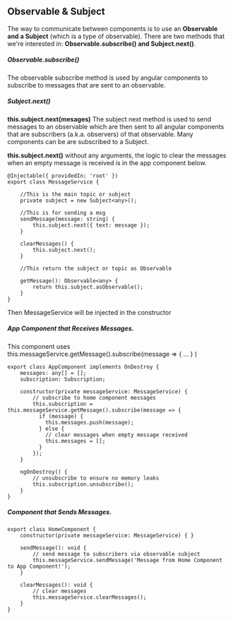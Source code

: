 ## Observable & Subject


The way to communicate between components is to use an **Observable and a Subject**  (which is a type of observable).
There are two methods that we're interested in: **Observable.subscribe() and Subject.next()**.

##### Observable.subscribe()

The observable subscribe method is used by angular components to subscribe to messages that are sent to an observable.

##### Subject.next()

**this.subject.next(mesages)** The subject next method is used to send messages to an observable which are then sent to all angular components that are subscribers (a.k.a. observers) of that observable.
Many components can be  are subscribed to a  Subject. 

**this.subject.next()** without any arguments, the logic to clear the messages when an empty message is received is in the app component below.

```
@Injectable({ providedIn: 'root' })
export class MessageService {

    //This is the main topic or subject 
    private subject = new Subject<any>();
    
    //This is for sending a msg
    sendMessage(message: string) {
        this.subject.next({ text: message });
    }

    clearMessages() {
        this.subject.next();
    }
    
    //This return the subject or topic as Observable
    
    getMessage(): Observable<any> {
        return this.subject.asObservable();
    }
}
```

Then MessageService will be injected in the constructor

##### App Component that Receives Messages.

This component uses  this.messageService.getMessage().subscribe(message => { ... } )

```
export class AppComponent implements OnDestroy {
    messages: any[] = [];
    subscription: Subscription;

    constructor(private messageService: MessageService) {
        // subscribe to home component messages
        this.subscription = this.messageService.getMessage().subscribe(message => {
          if (message) {
            this.messages.push(message);
          } else {
            // clear messages when empty message received
            this.messages = [];
          }
        });
    }

    ngOnDestroy() {
        // unsubscribe to ensure no memory leaks
        this.subscription.unsubscribe();
    }
}
```
##### Component that Sends Messages.

```
export class HomeComponent {
    constructor(private messageService: MessageService) { }

    sendMessage(): void {
        // send message to subscribers via observable subject
        this.messageService.sendMessage('Message from Home Component to App Component!');
    }

    clearMessages(): void {
        // clear messages
        this.messageService.clearMessages();
    }
}
```
